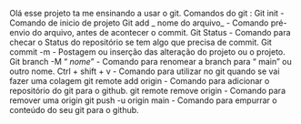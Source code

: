 Olá esse projeto ta me ensinando a usar o git. 
Comandos do git : 
Git init - Comando de inicio de projeto 
Git add _ nome do arquivo_ - Comando pré-envio do arquivo, antes de acontecer o commit. 
Git Status - Comando para checar o Status do repositório se tem algo que precisa de commit. 
Git commit -m - Postagem ou inserção das alteração do projeto ou o projeto.
Git branch -M “ _nome_” - Comando para renomear a branch para “ main” ou outro nome.
Ctrl + shift + v - Comando para utilizar no git quando se vai fazer uma colagem
git remote add origin - Comando para adicionar o repositório do git para o github. 
git remote remove origin - Comando para remover uma origin 
git push -u origin main - Comando para empurrar o conteúdo do seu git para o github.
